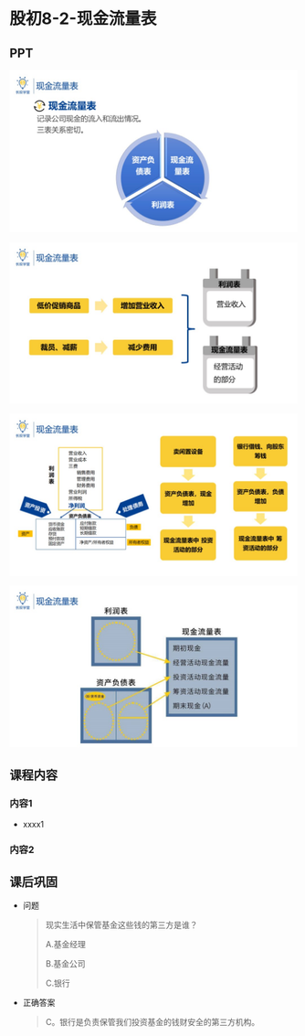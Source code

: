 # 股初8-2-现金流量表

## PPT

![课程ppt](assets/8-2-1.jpeg)

![课程ppt](assets/8-2-2.jpeg)

![课程ppt](assets/8-2-3.jpeg)

![课程ppt](assets/8-2-4.jpeg)

## 课程内容

### 内容1

- xxxx1

  > 

### 内容2

## 课后巩固

- 问题

  > 现实生活中保管基金这些钱的第三方是谁？
  >
  > A.基金经理
  >
  > B.基金公司
  >
  > C.银行

- 正确答案

  > C。银行是负责保管我们投资基金的钱财安全的第三方机构。